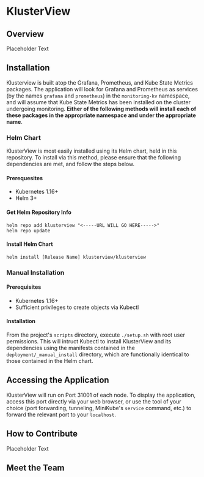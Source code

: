 # KlusterView

## Overview

Placeholder Text

## Installation

Klusterview is built atop the Grafana, Prometheus, and Kube State Metrics packages. The application will look for Grafana and Prometheus as services (by the names `grafana` and `prometheus`) in the `monitoring-kv` namespace, and will assume that Kube State Metrics has been installed on the cluster undergoing monitoring. **Either of the following methods will install each of these packages in the appropriate namespace and under the appropriate name**.

### Helm Chart

KlusterView is most easily installed using its Helm chart, held in this repository. To install via this method, please ensure that the following dependencies are met, and follow the steps below.

#### Prerequesites

- Kubernetes 1.16+
- Helm 3+

#### Get Helm Repository Info

```shell
helm repo add klusterview "<-----URL WILL GO HERE----->"
helm repo update
```

#### Install Helm Chart

```shell
helm install [Release Name] klusterview/klusterview
```

### Manual Installation

#### Prerequisites

- Kubernetes 1.16+
- Sufficient privileges to create objects via Kubectl

#### Installation

From the project's `scripts` directory, execute `./setup.sh` with root user permissions. This will intruct Kubectl to install KlusterView and its dependencies using the manifests contained in the `deployment/_manual_install` directory, which are functionally identical to those contained in the Helm chart.

## Accessing the Application

KlusterView will run on Port 31001 of each node. To display the application, access this port directly via your web browser, or use the tool of your choice (port forwarding, tunneling, MiniKube's `service` command, etc.) to forward the relevant port to your `localhost`.

## How to Contribute

Placeholder Text

## Meet the Team
